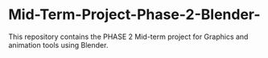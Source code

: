 # Mid-Term-Project-Phase-2-Blender-
This repository contains the PHASE 2 Mid-term project for Graphics and animation tools using Blender.
